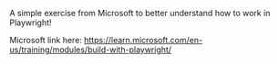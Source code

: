 A simple exercise from Microsoft to better understand how to work in Playwright! 

Microsoft link here: https://learn.microsoft.com/en-us/training/modules/build-with-playwright/
